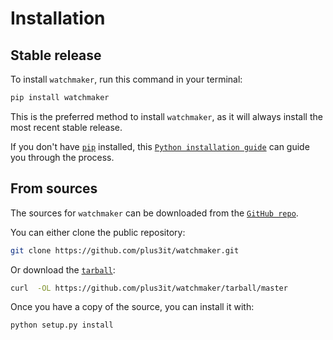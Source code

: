# Installation

## Stable release

To install `watchmaker`, run this command in your terminal:

```bash
pip install watchmaker
```

This is the preferred method to install `watchmaker`, as it
will always install the most recent stable release.

If you don't have [`pip`][0] installed, this [`Python installation guide`][1]
can guide you through the process.

## From sources

The sources for `watchmaker` can be downloaded from the [`GitHub repo`][2].

You can either clone the public repository:

```bash
git clone https://github.com/plus3it/watchmaker.git
```

Or download the [`tarball`][3]:

```bash
curl  -OL https://github.com/plus3it/watchmaker/tarball/master
```

Once you have a copy of the source, you can install it with:

```bash
python setup.py install
```

[0]: https://pip.pypa.io
[1]: http://docs.python-guide.org/en/latest/starting/installation/
[2]: https://github.com/plus3it/watchmaker
[3]: https://github.com/plus3it/watchmaker/tarball/master
